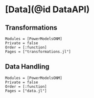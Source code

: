 # [Data](@id DataAPI)

## Transformations

```@autodocs
Modules = [PowerModelsONM]
Private = false
Order = [:function]
Pages = ["transformations.jl"]
```

## Data Handling

```@autodocs
Modules = [PowerModelsONM]
Private = false
Order = [:function]
Pages = ["data.jl"]
```
